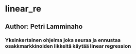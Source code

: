 # linear_re
## Author: Petri Lamminaho 
### Yksinkertainen ohjelma joka seuraa ja ennustaa osakkmarkkinoiden likkeitä käytää linear regression  

